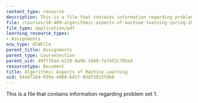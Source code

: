 ```yaml
---
content_type: resource
description: This is a file that contains information regarding problem set 1.
file: /courses/18-409-algorithmic-aspects-of-machine-learning-spring-2015/944df264659e48886d1f03df3815fdb8_MIT18_409S15_pset_1.pdf
file_type: application/pdf
learning_resource_types:
- Assignments
ocw_type: OCWFile
parent_title: Assignments
parent_type: CourseSection
parent_uid: 49ff76a4-e228-4a96-3d49-7a74f2c705a4
resourcetype: Document
title: Algorithmic Aspects of Machine Learning
uid: 944df264-659e-4888-6d1f-03df3815fdb8
---
```

This is a file that contains information regarding problem set 1.

